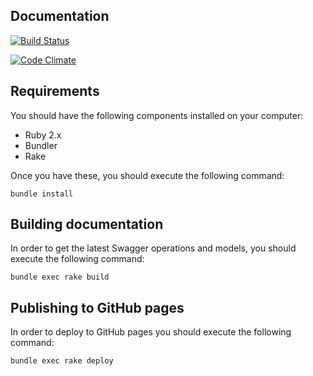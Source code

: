 Documentation
-------------

[![Build Status](https://travis-ci.org/agco-fuse/documentation.svg?branch=master)](https://travis-ci.org/agco-fuse/documentation)

[![Code Climate](https://codeclimate.com/github/agco-fuse/documentation/badges/gpa.svg)](https://codeclimate.com/github/agco-fuse/documentation)

## Requirements

You should have the following components installed on your computer:

- Ruby 2.x
- Bundler
- Rake

Once you have these, you should execute the following command:

```
bundle install
```

## Building documentation

In order to get the latest Swagger operations and models, you should execute the following command:

```
bundle exec rake build
```

## Publishing to GitHub pages

In order to deploy to GitHub pages you should execute the following command:

```
bundle exec rake deploy
```
